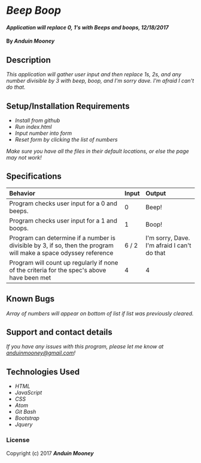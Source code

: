 # _Beep Boop_

#### _Application will replace 0, 1's with Beeps and boops, 12/18/2017_

#### By _**Anduin Mooney**_

## Description

_This application will gather user input and then replace 1s, 2s, and any number divisible by 3 with beep, boop, and I'm sorry dave. I'm afraid I can't do that._

## Setup/Installation Requirements

* _Install from github_
* _Run index.html_
* _Input number into form_
* _Reset form by clicking the list of numbers_


_Make sure you have all the files in their default locations, or else the page may not work!_

## Specifications
| Behavior | Input | Output |  
| :------------- | :------------- | :------------- |  
| Program checks user input for a 0 and beeps. | 0 | Beep! |  
| Program checks user input for a 1 and boops. | 1 | Boop! |  
| Program can determine if a number is divisible by 3, if so, then the program will make a space odyssey reference  | 6 / 2 | I'm sorry, Dave. I'm afraid I can't do that |  
| Program will count up regularly if none of the criteria for the spec's above have been met  | 4 | 4 |

## Known Bugs

_Array of numbers will appear on bottom of list if list was previously cleared._

## Support and contact details

_If you have any issues with this program, please let me know at anduinmooney@gmail.com!_

## Technologies Used

* _HTML_
* _JavaScript_
* _CSS_
* _Atom_
* _Git Bash_
* _Bootstrap_
* _Jquery_

### License


Copyright (c) 2017 **_Anduin Mooney_**
